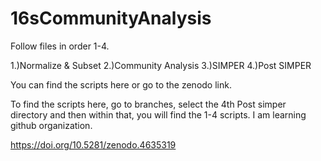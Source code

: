 # 16sCommunityAnalysis
Follow files in order 1-4.

1.)Normalize & Subset
2.)Community Analysis
3.)SIMPER
4.)Post SIMPER

You can find the scripts here or go to the zenodo link. 

To find the scripts here, go to branches, select the 4th Post simper directory and then within that, you will find the 1-4 scripts. I am learning github organization. 


https://doi.org/10.5281/zenodo.4635319

